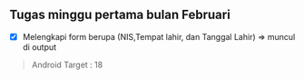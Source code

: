 ## Tugas minggu pertama bulan Februari

- [x] Melengkapi form berupa (NIS,Tempat lahir, dan Tanggal Lahir) => muncul di output

> Android Target : 18
